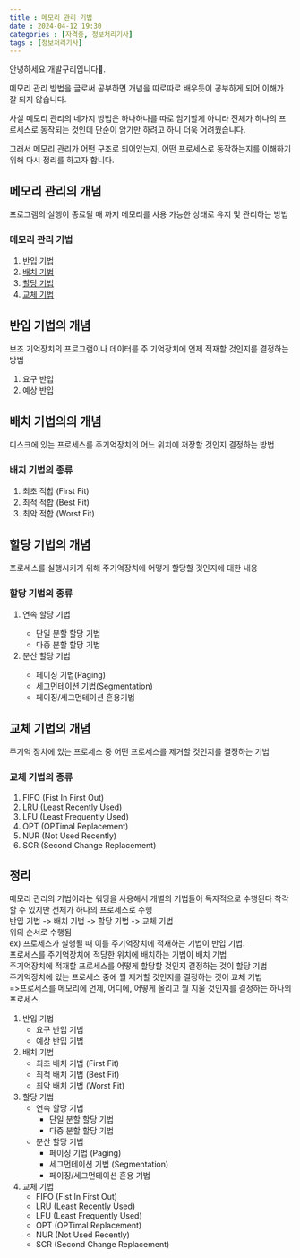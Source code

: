 ```yaml
---
title : 메모리 관리 기법
date : 2024-04-12 19:30
categories : [자격증, 정보처리기사]
tags : [정보처리기사]
---
```


안녕하세요 개발구리입니다🐸.

메모리 관리 방법을 글로써 공부하면 개념을 따로따로 배우듯이 공부하게 되어 이해가 잘 되지 않습니다.

사실 메모리 관리의 네가지 방법은 하나하나를 따로 암기할게 아니라 전체가 하나의 프로세스로 동작되는 것인데 단순이 암기만 하려고 하니 더욱 어려웠습니다.

그래서 메모리 관리가 어떤 구조로 되어있는지, 어떤 프로세스로 동작하는지를 이해하기 위해 다시 정리를 하고자 합니다.

<h2>메모리 관리의 개념</h2>
프로그램의 실행이 종료될 때 까지 메모리를 사용 가능한 상태로 유지 및 관리하는 방법
<h3>메모리 관리 기법</h3>
<ol>
    <li><a hef="#fetchConcept">반입 기법</a></li>
    <li><a href="#replacementConcept">배치 기법</a></li>
    <li><a href="#allocationConcept">할당 기법</a></li>
    <li><a href="#replacementConcept">교체 기법</a></li>
</ol>
<h2 id="fetchConcept">반입 기법의 개념</h2>
보조 기억장치의 프로그램이나 데이터를 주 기억장치에 언제 적재할 것인지를 결정하는 방법
<ol>
    <li>요구 반입</li>
    <li>예상 반입</li>
</ol>
<h2 id="placementConcept">배치 기법의의 개념</h2>
디스크에 있는 프로세스를 주기억장치의 어느 위치에 저장할 것인지 결정하는 방법
<h3>배치 기법의 종류</h3>
<ol>
    <li>최초 적합 (First Fit)</li>
    <li>최적 적합 (Best Fit)</li>
    <li>최악 적합 (Worst Fit)</li>
</ol>
<h2 id="allocationConcept">할당 기법의 개념</h2>
프로세스를 실행시키기 위해 주기억장치에 어떻게 할당할 것인지에 대한 내용
<h3>할당 기법의 종류</h3>
<ol>
    <li>연속 할당 기법</li>
        <ul>
            <li>단일 분할 할당 기법</li>
            <li>다중 분할 할당 기법</li>
        </ul>
    <li>분산 할당 기법</li>
        <ul>
            <li>페이징 기법(Paging)</li>
            <li>세그먼테이션 기법(Segmentation)</li>
            <li>페이징/세그먼테이션 혼용기법</li>
        </ul>
</ol>
<h2 id="replacementConcept">교체 기법의 개념</h2>
주기억 장치에 있는 프로세스 중 어떤 프로세스를 제거할 것인지를 결정하는 기법
<h3>교체 기법의 종류</h3>
<ol>
    <li>FIFO (Fist In First Out)</li>
    <li>LRU (Least Recently Used)</li>
    <li>LFU (Least Frequently Used)</li>
    <li>OPT (OPTimal Replacement)</li>
    <li>NUR (Not Used Recently)</li>
    <li>SCR (Second Change Replacement)</li>
</ol>
<h2>정리</h2>
메모리 관리의 기법이라는 워딩을 사용해서 개별의 기법들이 독자적으로 수행된다 착각할 수 있지만 전체가 하나의 프로세스로 수행<br>
반입 기법 -> 배치 기법 -> 할당 기법 -> 교체 기법<br>
위의 순서로 수행됨<br>
ex) 프로세스가 실행될 때 이를 주기억장치에 적재하는 기법이 반입 기법.<br>
프로세스를 주기억장치에 적당한 위치에 배치하는 기법이 배치 기법<br>
주기억장치에 적재할 프로세스를 어떻게 할당할 것인지 결정하는 것이 할당 기법<br>
주기억장치에 있는 프로세스 중에 뭘 제거할 것인지를 결정하는 것이 교체 기법<br>
=>프로세스를 메모리에 언제, 어디에, 어떻게 올리고 뭘 지울 것인지를 결정하는 하나의 프로세스.
<ol>
    <li>
        반입 기법
        <ul>
            <li>요구 반입 기법</li>
            <li>예상 반입 기법</li>
        </ul>
    </li>
    <li>
        배치 기법
        <ul>
            <li>최초 배치 기법 (First Fit)</li>
            <li>최적 배치 기법 (Best Fit)</li>
            <li>최악 배치 기법 (Worst Fit)</li>
        </ul>
    </li>
    <li>
        할당 기법
        <ul>
            <li>
                연속 할당 기법
                <ul>
                    <li>단일 분할 할당 기법</li>
                    <li>다중 분할 할당 기법</li>
                </ul>
            </li>
            <li>
                분산 할당 기법
                <ul>
                    <li>페이징 기법 (Paging)</li>
                    <li>세그먼테이션 기법 (Segmentation)</li>
                    <li>페이징/세그먼테이션 혼용 기법</li>
                </ul>
            </li>
        </ul>
    </li>
    <li>
        교체 기법
        <ul>
            <li>FIFO (Fist In First Out)</li>
            <li>LRU (Least Recently Used)</li>
            <li>LFU (Least Frequently Used)</li>
            <li>OPT (OPTimal Replacement)</li>
            <li>NUR (Not Used Recently)</li>
            <li>SCR (Second Change Replacement)</li>
        </ul>
    </li>
</ol>